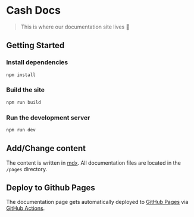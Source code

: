 # Cash Docs

> This is where our documentation site lives 📄

## Getting Started

### Install dependencies

```bash
npm install
```

### Build the site

```bash
npm run build
```

### Run the development server

```bash
npm run dev
```

## Add/Change content

The content is written in [mdx](https://github.com/mdx-js/mdx).
All documentation files are located in the `/pages` directory.

## Deploy to Github Pages

The documentation page gets automatically deployed to [GitHub Pages](https://millionscard.github.io/cash/) via [GitHub Actions](../.github/workflows/deploy-docs.yml).
